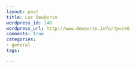 ```yaml
--- 
layout: post
title: Luc Dew@vrin
wordpress_id: 140
wordpress_url: http://www.dewavrin.info/?p=140
comments: true
categories: 
- general
tags:

---
```


